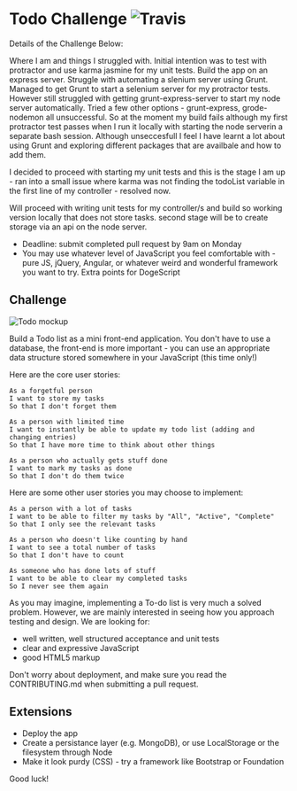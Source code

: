 # Todo Challenge ![Travis](https://travis-ci.org/wardymate/todo_challenge.svg?branch=master)

Details of the Challenge Below:

Where I am and things I struggled with. Initial intention was to test with protractor and use karma jasmine for my unit tests. Build the app on an express server. Struggle with automating a slenium server using Grunt. Managed to get Grunt to start a selenium server for my protractor tests. However still struggled with getting grunt-express-server to start my node server automatically. Tried a few other options - grunt-express, grode-nodemon all unsuccessful. So at the moment my build fails although my first protractor test passes when I run it locally with starting the node serverin a separate bash session. Although unseccesfull I feel I have learnt a lot about using Grunt and exploring different packages that are availbale and how to add them.

I decided to proceed with starting my unit tests and this is the stage I am up - ran into a small issue where karma was not finding the todoList variable in the first line of my controller - resolved now.

Will proceed with writing unit tests for my controller/s and build so working version locally that does not store tasks.
second stage will be to create storage via an api on the node server.



* Deadline: submit completed pull request by 9am on Monday
* You may use whatever level of JavaScript you feel comfortable with - pure JS, jQuery, Angular, or whatever weird and wonderful framework you want to try. Extra points for DogeScript

## Challenge

![Todo mockup](https://makersacademy.mybalsamiq.com/mockups/2914603.png?key=afabb09aef2901a2732515ae4349c1ec0458294b)

Build a Todo list as a mini front-end application. You don't have to use a database, the front-end is more important - you can use an appropriate data structure stored somewhere in your JavaScript (this time only!)

Here are the core user stories:

```
As a forgetful person
I want to store my tasks
So that I don't forget them

As a person with limited time
I want to instantly be able to update my todo list (adding and changing entries)
So that I have more time to think about other things

As a person who actually gets stuff done
I want to mark my tasks as done
So that I don't do them twice
```

Here are some other user stories you may choose to implement:

```
As a person with a lot of tasks
I want to be able to filter my tasks by "All", "Active", "Complete"
So that I only see the relevant tasks

As a person who doesn't like counting by hand
I want to see a total number of tasks
So that I don't have to count

As someone who has done lots of stuff
I want to be able to clear my completed tasks
So I never see them again
```

As you may imagine, implementing a To-do list is very much a solved problem. However, we are mainly interested in seeing how you approach testing and design. We are looking for:

* well written, well structured acceptance and unit tests
* clear and expressive JavaScript
* good HTML5 markup

Don't worry about deployment, and make sure you read the CONTRIBUTING.md when submitting a pull request.

## Extensions

* Deploy the app
* Create a persistance layer (e.g. MongoDB), or use LocalStorage or the filesystem through Node
* Make it look purdy (CSS) - try a framework like Bootstrap or Foundation

Good luck!

